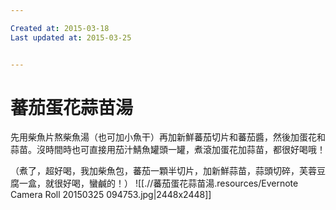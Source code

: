 ```yaml
---

Created at: 2015-03-18
Last updated at: 2015-03-25


---
```


# 蕃茄蛋花蒜苗湯


先用柴魚片熬柴魚湯（也可加小魚干）再加新鮮蕃茄切片和蕃茄醬，然後加蛋花和蒜苗。沒時間時也可直接用茄汁鯖魚罐頭一罐，煮滾加蛋花加蒜苗，都很好喝哦！

（煮了，超好喝，我加柴魚包，蕃茄一顆半切片，加新鮮蒜苗，蒜頭切碎，芙蓉豆腐一盒，就很好喝，蠻鹹的！）
![[.//蕃茄蛋花蒜苗湯.resources/Evernote Camera Roll 20150325 094753.jpg\|2448x2448]]

